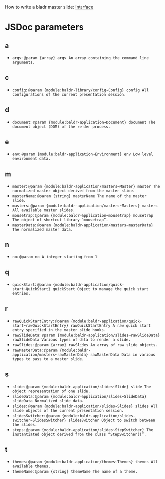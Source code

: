 How to write a bladr master slide: [Interface](module-baldr-application_masters-Master.html)

# JSDoc parameters

## a

* `argv`: `@param {array} argv An array containing the command line arguments.`

## c

* `config`: `@param {module:baldr-library/config~Config} config All configurations of the current presentation session.`

## d

* `document`: `@param {module:baldr-application~Document} document The document object (DOM) of the render process.`

## e

* `env`: `@param {module:baldr-application~Environment} env Low level environment data.`

## m

* `master`: `@param {module:baldr-application/masters~Master} master The normalized master object derived from the master slide.`
* `masterName`: `@param {string} masterName The name of the master slide.`
* `masters`: `@param {module:baldr-application/masters~Masters} masters All available master slides.`
* `mousetrap`: `@param {module:baldr-application~mousetrap} mousetrap The object of shortcut library “mousetrap”.`
* `masterData`: `@param {module:baldr-application/masters~masterData} The normalized master data.`

## n

* `no`: `@param no A integer starting from 1`

## q

* `quickStart`: `@param {module:baldr-application/quick-start~QuickStart} quickStart Object to manage the quick start entries.`

## r

* `rawQuickStartEntry`: `@param {module:baldr-application/quick-start~rawQuickStartEntry} rawQuickStartEntry A raw quick start entry specified in the master slide hooks.`
* `rawSlideData`: `@param {module:baldr-application/slides~rawSlideData} rawSlideData Various types of data to render a slide.`
* `rawSlides`: `@param {array} rawSlides An array of raw slide objects.`
* `rawMasterData`: `@param {module:baldr-application/masters~rawMasterData} rawMasterData Data in various types to pass to a master slide.`

## s

* `slide`: `@param {module:baldr-application/slides~Slide} slide The object representation of one slide.`
* `slideData`: `@param {module:baldr-application/slides~SlideData} slideData Normalized slide data.`
* `slides`: `@param {module:baldr-application/slides~Slides} slides All slide objects of the current presentation session.`
* `slidesSwitcher`: `@param {module:baldr-application/slides-switcher~SlidesSwitcher} slidesSwitcher Object to switch between the slides.`
* `steps`: `@param {module:baldr-application/slides~StepSwitcher} The instantiated object derived from the class “StepSwitcher()”.`

## t

* `themes`: `@param {module:baldr-application/themes~Themes} themes All available themes.`
* `themeName`: `@param {string} themeName The name of a theme.`
